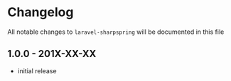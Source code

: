 # Changelog

All notable changes to `laravel-sharpspring` will be documented in this file

## 1.0.0 - 201X-XX-XX

- initial release
